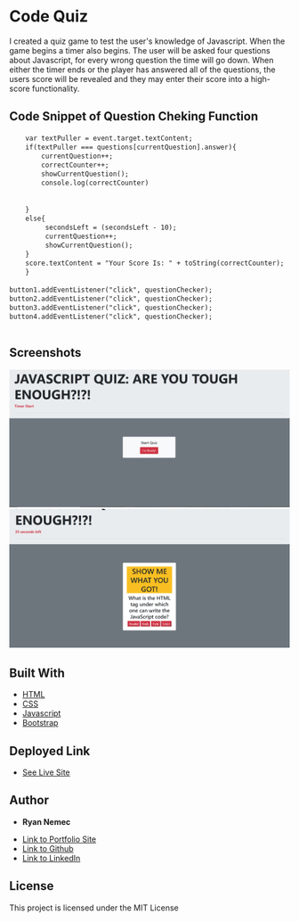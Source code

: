 # Code Quiz

I created a quiz game to test the user's knowledge of Javascript. When the game begins a timer also begins. The user will be asked four questions about Javascript, for every wrong question the time will go down. When either the timer ends or the player has answered all of the questions, the users score will be revealed and they may enter their score into a high-score functionality.

## Code Snippet of Question Cheking Function
```function questionChecker (event) {
    var textPuller = event.target.textContent;
    if(textPuller === questions[currentQuestion].answer){
        currentQuestion++;
        correctCounter++;
        showCurrentQuestion();
        console.log(correctCounter)
        
        
    }
    else{
         secondsLeft = (secondsLeft - 10);
         currentQuestion++;
         showCurrentQuestion();
    }
    score.textContent = "Your Score Is: " + toString(correctCounter);
    }

button1.addEventListener("click", questionChecker);
button2.addEventListener("click", questionChecker);
button3.addEventListener("click", questionChecker);
button4.addEventListener("click", questionChecker);


  ```

## Screenshots
![Screenshot](assets/quizstart.PNG "Quiz Start")
![Screenshot](assets/screenshot2.PNG "Quiz Start")


## Built With

* [HTML](https://developer.mozilla.org/en-US/docs/Web/HTML)
* [CSS](https://developer.mozilla.org/en-US/docs/Web/CSS)
* [Javascript](https://developer.mozilla.org/en-US/docs/Web/JavaScript)
* [Bootstrap](https://getbootstrap.com)

## Deployed Link

* [See Live Site](https://perfectoment.github.io/code-quiz/)


## Author

* **Ryan Nemec** 

- [Link to Portfolio Site](https://perfectoment.github.io/Ryan-Portfolio/)
- [Link to Github](https://github.com/perfectoment)
- [Link to LinkedIn](https://www.linkedin.com/in/ryan-nemec-5a6b3a66/)


## License

This project is licensed under the MIT License 

